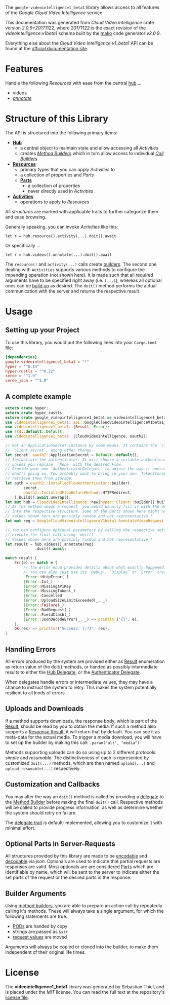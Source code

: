 <!---
DO NOT EDIT !
This file was generated automatically from 'src/mako/api/README.md.mako'
DO NOT EDIT !
-->
The `google-videointelligence1_beta1` library allows access to all features of the *Google Cloud Video Intelligence* service.

This documentation was generated from *Cloud Video Intelligence* crate version *2.0.9+20171122*, where *20171122* is the exact revision of the *videointelligence:v1beta1* schema built by the [mako](http://www.makotemplates.org/) code generator *v2.0.9*.

Everything else about the *Cloud Video Intelligence* *v1_beta1* API can be found at the
[official documentation site](https://cloud.google.com/video-intelligence/docs/).
# Features

Handle the following *Resources* with ease from the central [hub](https://docs.rs/google-videointelligence1_beta1/2.0.9+20171122/google_videointelligence1_beta1/CloudVideoIntelligence) ... 

* videos
 * [*annotate*](https://docs.rs/google-videointelligence1_beta1/2.0.9+20171122/google_videointelligence1_beta1/api::VideoAnnotateCall)




# Structure of this Library

The API is structured into the following primary items:

* **[Hub](https://docs.rs/google-videointelligence1_beta1/2.0.9+20171122/google_videointelligence1_beta1/CloudVideoIntelligence)**
    * a central object to maintain state and allow accessing all *Activities*
    * creates [*Method Builders*](https://docs.rs/google-videointelligence1_beta1/2.0.9+20171122/google_videointelligence1_beta1/client::MethodsBuilder) which in turn
      allow access to individual [*Call Builders*](https://docs.rs/google-videointelligence1_beta1/2.0.9+20171122/google_videointelligence1_beta1/client::CallBuilder)
* **[Resources](https://docs.rs/google-videointelligence1_beta1/2.0.9+20171122/google_videointelligence1_beta1/client::Resource)**
    * primary types that you can apply *Activities* to
    * a collection of properties and *Parts*
    * **[Parts](https://docs.rs/google-videointelligence1_beta1/2.0.9+20171122/google_videointelligence1_beta1/client::Part)**
        * a collection of properties
        * never directly used in *Activities*
* **[Activities](https://docs.rs/google-videointelligence1_beta1/2.0.9+20171122/google_videointelligence1_beta1/client::CallBuilder)**
    * operations to apply to *Resources*

All *structures* are marked with applicable traits to further categorize them and ease browsing.

Generally speaking, you can invoke *Activities* like this:

```Rust,ignore
let r = hub.resource().activity(...).doit().await
```

Or specifically ...

```ignore
let r = hub.videos().annotate(...).doit().await
```

The `resource()` and `activity(...)` calls create [builders][builder-pattern]. The second one dealing with `Activities` 
supports various methods to configure the impending operation (not shown here). It is made such that all required arguments have to be 
specified right away (i.e. `(...)`), whereas all optional ones can be [build up][builder-pattern] as desired.
The `doit()` method performs the actual communication with the server and returns the respective result.

# Usage

## Setting up your Project

To use this library, you would put the following lines into your `Cargo.toml` file:

```toml
[dependencies]
google-videointelligence1_beta1 = "*"
hyper = "^0.14"
hyper-rustls = "^0.22"
serde = "^1.0"
serde_json = "^1.0"
```

## A complete example

```Rust
extern crate hyper;
extern crate hyper_rustls;
extern crate google_videointelligence1_beta1 as videointelligence1_beta1;
use videointelligence1_beta1::api::GoogleCloudVideointelligenceV1beta1_AnnotateVideoRequest;
use videointelligence1_beta1::{Result, Error};
use std::default::Default;
use videointelligence1_beta1::{CloudVideoIntelligence, oauth2};

// Get an ApplicationSecret instance by some means. It contains the `client_id` and 
// `client_secret`, among other things.
let secret: oauth2::ApplicationSecret = Default::default();
// Instantiate the authenticator. It will choose a suitable authentication flow for you, 
// unless you replace  `None` with the desired Flow.
// Provide your own `AuthenticatorDelegate` to adjust the way it operates and get feedback about 
// what's going on. You probably want to bring in your own `TokenStorage` to persist tokens and
// retrieve them from storage.
let auth = oauth2::InstalledFlowAuthenticator::builder(
        secret,
        oauth2::InstalledFlowReturnMethod::HTTPRedirect,
    ).build().await.unwrap();
let mut hub = CloudVideoIntelligence::new(hyper::Client::builder().build(hyper_rustls::HttpsConnector::with_native_roots()), auth);
// As the method needs a request, you would usually fill it with the desired information
// into the respective structure. Some of the parts shown here might not be applicable !
// Values shown here are possibly random and not representative !
let mut req = GoogleCloudVideointelligenceV1beta1_AnnotateVideoRequest::default();

// You can configure optional parameters by calling the respective setters at will, and
// execute the final call using `doit()`.
// Values shown here are possibly random and not representative !
let result = hub.videos().annotate(req)
             .doit().await;

match result {
    Err(e) => match e {
        // The Error enum provides details about what exactly happened.
        // You can also just use its `Debug`, `Display` or `Error` traits
         Error::HttpError(_)
        |Error::Io(_)
        |Error::MissingAPIKey
        |Error::MissingToken(_)
        |Error::Cancelled
        |Error::UploadSizeLimitExceeded(_, _)
        |Error::Failure(_)
        |Error::BadRequest(_)
        |Error::FieldClash(_)
        |Error::JsonDecodeError(_, _) => println!("{}", e),
    },
    Ok(res) => println!("Success: {:?}", res),
}

```
## Handling Errors

All errors produced by the system are provided either as [Result](https://docs.rs/google-videointelligence1_beta1/2.0.9+20171122/google_videointelligence1_beta1/client::Result) enumeration as return value of
the doit() methods, or handed as possibly intermediate results to either the 
[Hub Delegate](https://docs.rs/google-videointelligence1_beta1/2.0.9+20171122/google_videointelligence1_beta1/client::Delegate), or the [Authenticator Delegate](https://docs.rs/yup-oauth2/*/yup_oauth2/trait.AuthenticatorDelegate.html).

When delegates handle errors or intermediate values, they may have a chance to instruct the system to retry. This 
makes the system potentially resilient to all kinds of errors.

## Uploads and Downloads
If a method supports downloads, the response body, which is part of the [Result](https://docs.rs/google-videointelligence1_beta1/2.0.9+20171122/google_videointelligence1_beta1/client::Result), should be
read by you to obtain the media.
If such a method also supports a [Response Result](https://docs.rs/google-videointelligence1_beta1/2.0.9+20171122/google_videointelligence1_beta1/client::ResponseResult), it will return that by default.
You can see it as meta-data for the actual media. To trigger a media download, you will have to set up the builder by making
this call: `.param("alt", "media")`.

Methods supporting uploads can do so using up to 2 different protocols: 
*simple* and *resumable*. The distinctiveness of each is represented by customized 
`doit(...)` methods, which are then named `upload(...)` and `upload_resumable(...)` respectively.

## Customization and Callbacks

You may alter the way an `doit()` method is called by providing a [delegate](https://docs.rs/google-videointelligence1_beta1/2.0.9+20171122/google_videointelligence1_beta1/client::Delegate) to the 
[Method Builder](https://docs.rs/google-videointelligence1_beta1/2.0.9+20171122/google_videointelligence1_beta1/client::CallBuilder) before making the final `doit()` call. 
Respective methods will be called to provide progress information, as well as determine whether the system should 
retry on failure.

The [delegate trait](https://docs.rs/google-videointelligence1_beta1/2.0.9+20171122/google_videointelligence1_beta1/client::Delegate) is default-implemented, allowing you to customize it with minimal effort.

## Optional Parts in Server-Requests

All structures provided by this library are made to be [encodable](https://docs.rs/google-videointelligence1_beta1/2.0.9+20171122/google_videointelligence1_beta1/client::RequestValue) and 
[decodable](https://docs.rs/google-videointelligence1_beta1/2.0.9+20171122/google_videointelligence1_beta1/client::ResponseResult) via *json*. Optionals are used to indicate that partial requests are responses 
are valid.
Most optionals are are considered [Parts](https://docs.rs/google-videointelligence1_beta1/2.0.9+20171122/google_videointelligence1_beta1/client::Part) which are identifiable by name, which will be sent to 
the server to indicate either the set parts of the request or the desired parts in the response.

## Builder Arguments

Using [method builders](https://docs.rs/google-videointelligence1_beta1/2.0.9+20171122/google_videointelligence1_beta1/client::CallBuilder), you are able to prepare an action call by repeatedly calling it's methods.
These will always take a single argument, for which the following statements are true.

* [PODs][wiki-pod] are handed by copy
* strings are passed as `&str`
* [request values](https://docs.rs/google-videointelligence1_beta1/2.0.9+20171122/google_videointelligence1_beta1/client::RequestValue) are moved

Arguments will always be copied or cloned into the builder, to make them independent of their original life times.

[wiki-pod]: http://en.wikipedia.org/wiki/Plain_old_data_structure
[builder-pattern]: http://en.wikipedia.org/wiki/Builder_pattern
[google-go-api]: https://github.com/google/google-api-go-client

# License
The **videointelligence1_beta1** library was generated by Sebastian Thiel, and is placed 
under the *MIT* license.
You can read the full text at the repository's [license file][repo-license].

[repo-license]: https://github.com/Byron/google-apis-rsblob/main/LICENSE.md
